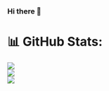 ### Hi there 👋

<!--
**kamalnathdhekwar/kamalnathdhekwar** is a ✨ _special_ ✨ repository because its `README.md` (this file) appears on your GitHub profile.

Here are some ideas to get you started:

- 🔭 I’m currently working on ...
- 🌱 I’m currently learning ...
- 👯 I’m looking to collaborate on ...
- 🤔 I’m looking for help with ...
- 💬 Ask me about ...
- 📫 How to reach me: ...
- 😄 Pronouns: ...
- ⚡ Fun fact: ...
-->
# 📊 GitHub Stats:
![](https://github-readme-stats.vercel.app/api?username=kamalnathdhekwar&theme=dark&hide_border=false&include_all_commits=true&count_private=true)<br/>
![](https://github-readme-streak-stats.herokuapp.com/?user=kamalnathdhekwar&theme=dark&hide_border=false)<br/>
![](https://github-readme-stats.vercel.app/api/top-langs/?username=kamalnathdhekwar&theme=dark&hide_border=false&include_all_commits=true&count_private=true&layout=compact)
